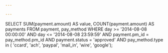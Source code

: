 ```yaml
---

---
```

SELECT SUM(payment.amount) AS value, COUNT(payment.amount) AS payments FROM payment, pay_method WHERE day >= '2014-08-08 00:00:00' AND   day <= '2014-08-08 23:59:59' AND   payment.pm_id  = pay_method.pm_id AND   payment.status = 'approved' AND   pay_method.type in (     'ccard', 'ach', 'paypal', 'mail_in', 'wire', 'google');

